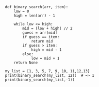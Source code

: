     def binary_search(arr, item):
        low = 0
        high = len(arr) - 1

        while low <= high:
            mid = (low + high) // 2
            guess = arr[mid]
            if guess == item:
                return mid
            if guess > item:
                high = mid - 1
            else:
                low = mid + 1
        return None

    my_list = [1, 3, 5, 7, 9, 10, 11,12,13]
    print(binary_search(my_list, 12))  # => 1
    print(binary_search(my_list,-1))
